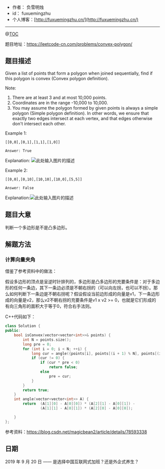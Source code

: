 

- 作者：    负雪明烛
- id：      fuxuemingzhu
- 个人博客：[http://fuxuemingzhu.cn/](http://fuxuemingzhu.cn/)

---
@[TOC](目录)


题目地址：https://leetcode-cn.com/problems/convex-polygon/

## 题目描述

Given a list of points that form a polygon when joined sequentially, find if this polygon is convex (Convex polygon definition).

 

Note:

1. There are at least 3 and at most 10,000 points.
1. Coordinates are in the range -10,000 to 10,000.
1. You may assume the polygon formed by given points is always a simple polygon (Simple polygon definition). In other words, we ensure that exactly two edges intersect at each vertex, and that edges otherwise don't intersect each other.
 

Example 1:

    [[0,0],[0,1],[1,1],[1,0]]
    
    Answer: True
    
Explanation: ![此处输入图片的描述][1]

Example 2:

    [[0,0],[0,10],[10,10],[10,0],[5,5]]
    
    Answer: False

Explanation:![此处输入图片的描述][2]



## 题目大意

判断一个多边形是不是凸多边形。

## 解题方法

### 计算向量夹角

借鉴了参考资料中的做法：

假设多边形的顶点是呈逆时针排列的，多边形是凸多边形的充要条件是：对于多边形的任何一条边，其下一条边必须是不朝右拐的（可以向左拐，也可以不拐）。那么如何判断下一条边是不朝右拐呢？假设假设当前边形成的向量是v1，下一条边形成的向量是v2，那么v2不朝右拐的充要条件是v1 x v2 >= 0，也就是它们形成的有向三角形的面积大于等于0，符合右手法则。

C++代码如下：

```cpp
class Solution {
public:
    bool isConvex(vector<vector<int>>& points) {
        int N = points.size();
        long pre = 0;
        for (int i = 0; i < N; ++i) {
            long cur = angle({points[i], points[(i + 1) % N], points[(i + 2) % N]});
            if (cur != 0) {
                if (cur * pre < 0)
                    return false;
                else
                    pre = cur;
            }
        }
        return true;
    }
    int angle(vector<vector<int>> A) {
        return  (A[1][0] - A[0][0]) * (A[2][1] - A[0][1]) - 
                (A[1][1] - A[0][1]) * (A[2][0] - A[0][0]);

    }
};
```

参考资料：https://blog.csdn.net/magicbean2/article/details/78593338

## 日期

2019 年 9 月 20 日 —— 是选择中国互联网式加班？还是外企式养生？


  [1]: https://assets.leetcode.com/uploads/2018/10/13/polygon_convex.png
  [2]: https://assets.leetcode.com/uploads/2018/10/13/polygon_not_convex.png
